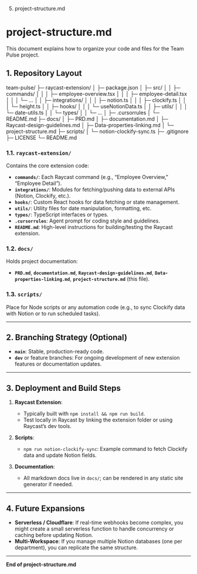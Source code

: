 5. project-structure.md

# project-structure.md

This document explains how to organize your code and files for the Team Pulse project.

## 1. Repository Layout

team-pulse/
├─ raycast-extension/
│   ├─ package.json
│   ├─ src/
│   │   ├─ commands/
│   │   │   ├─ employee-overview.tsx
│   │   │   ├─ employee-detail.tsx
│   │   │   └─ …
│   │   ├─ integrations/
│   │   │   ├─ notion.ts
│   │   │   ├─ clockify.ts
│   │   │   └─ height.ts
│   │   ├─ hooks/
│   │   │   └─ useNotionData.ts
│   │   ├─ utils/
│   │   │   └─ date-utils.ts
│   │   └─ types/
│   │       └─ …
│   ├─ .cursorrules
│   └─ README.md
├─ docs/
│   ├─ PRD.md
│   ├─ documentation.md
│   ├─ Raycast-design-guidelines.md
│   ├─ Data-properties-linking.md
│   └─ project-structure.md
├─ scripts/
│   └─ notion-clockify-sync.ts
├─ .gitignore
├─ LICENSE
└─ README.md

### 1.1. `raycast-extension/`
Contains the core extension code:
- **`commands/`**: Each Raycast command (e.g., “Employee Overview,” “Employee Detail”).  
- **`integrations/`**: Modules for fetching/pushing data to external APIs (Notion, Clockify, etc.).  
- **`hooks/`**: Custom React hooks for data fetching or state management.  
- **`utils/`**: Utility files for date manipulation, formatting, etc.  
- **`types/`**: TypeScript interfaces or types.  
- **`.cursorrules`**: Agent prompt for coding style and guidelines.  
- **`README.md`**: High-level instructions for building/testing the Raycast extension.

### 1.2. `docs/`
Holds project documentation:
- **`PRD.md`**, **`documentation.md`**, **`Raycast-design-guidelines.md`**, **`Data-properties-linking.md`**, **`project-structure.md`** (this file).

### 1.3. `scripts/`
Place for Node scripts or any automation code (e.g., to sync Clockify data with Notion or to run scheduled tasks).

---

## 2. Branching Strategy (Optional)

- **`main`**: Stable, production-ready code.
- **`dev`** or feature branches: For ongoing development of new extension features or documentation updates.

---

## 3. Deployment and Build Steps

1. **Raycast Extension**:
   - Typically built with `npm install && npm run build`.
   - Test locally in Raycast by linking the extension folder or using Raycast’s dev tools.

2. **Scripts**:
   - `npm run notion-clockify-sync`: Example command to fetch Clockify data and update Notion fields.

3. **Documentation**:
   - All markdown docs live in `docs/`; can be rendered in any static site generator if needed.

---

## 4. Future Expansions

- **Serverless / Cloudflare**: If real-time webhooks become complex, you might create a small serverless function to handle concurrency or caching before updating Notion.
- **Multi-Workspace**: If you manage multiple Notion databases (one per department), you can replicate the same structure.

---

**End of project-structure.md**
